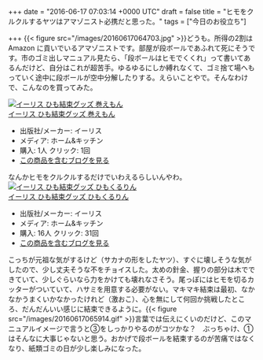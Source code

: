 
+++
date = "2016-06-17 07:03:14 +0000 UTC"
draft = false
title = "ヒモをクルクルするヤツはアマゾニスト必携だと思った。"
tags = ["今日のお役立ち"]

+++
{{< figure src="/images/20160617064703.jpg"  >}}どうも。所得の2割は Amazon に貢いでいるアマゾニストです。部屋が段ボールであふれて死にそうです。市のゴミ出しマニュアル見たら、「段ボールはヒモでくくれ」って書いてあるんだけど、自分はこれが超苦手。ゆるゆるにしか縛れなくて、ゴミ捨て場へもっていく途中に段ボールが空中分解したりする。えらいことやで。そんなわけで、こんなのを買ってみた。<div class="hatena-asin-detail"><a href="http://www.amazon.co.jp/exec/obidos/ASIN/B006Q54U86/bestylesnet-22/"><img src="http://ecx.images-amazon.com/images/I/31Ma5s9NoCL._SL160_.jpg" class="hatena-asin-detail-image" alt="イーリス ひも結束グッズ 巻えもん" title="イーリス ひも結束グッズ 巻えもん"/></a><div class="hatena-asin-detail-info"><a href="http://www.amazon.co.jp/exec/obidos/ASIN/B006Q54U86/bestylesnet-22/">イーリス ひも結束グッズ 巻えもん</a><ul><li><span class="hatena-asin-detail-label">出版社/メーカー:</span> イーリス</li><li><span class="hatena-asin-detail-label">メディア:</span> ホーム&amp;キッチン</li><li><span class="hatena-asin-detail-label">購入</span>: 1人 <span class="hatena-asin-detail-label">クリック</span>: 1回</li><li><a href="http://d.hatena.ne.jp/asin/B006Q54U86/bestylesnet-22" target="_blank">この商品を含むブログを見る</a></li></ul></div><div class="hatena-asin-detail-foot"></div></div>なんかヒモをクルクルするだけでいわえるらしいんやわ。<div class="hatena-asin-detail"><a href="http://www.amazon.co.jp/exec/obidos/ASIN/B003EJGUE4/bestylesnet-22/"><img src="http://d.hatena.ne.jp/images/hatena_aws.gif" class="hatena-asin-detail-image" alt="イーリス ひも結束グッズ ひもくるりん" title="イーリス ひも結束グッズ ひもくるりん"/></a><div class="hatena-asin-detail-info"><a href="http://www.amazon.co.jp/exec/obidos/ASIN/B003EJGUE4/bestylesnet-22/">イーリス ひも結束グッズ ひもくるりん</a><ul><li><span class="hatena-asin-detail-label">出版社/メーカー:</span> イーリス</li><li><span class="hatena-asin-detail-label">メディア:</span> ホーム&amp;キッチン</li><li><span class="hatena-asin-detail-label">購入</span>: 16人 <span class="hatena-asin-detail-label">クリック</span>: 31回</li><li><a href="http://d.hatena.ne.jp/asin/B003EJGUE4/bestylesnet-22" target="_blank">この商品を含むブログを見る</a></li></ul></div><div class="hatena-asin-detail-foot"></div></div>こっちが元祖な気がするけど（サカナの形をしたヤツ）、すぐに壊しそうな気がしたので、少し丈夫そうな不をチョイスした。太めの針金、握りの部分は木でできていて、少しぐらいなら力をかけても壊れなさそう。尾っぽにはヒモを切るカッターがついていて、ハサミを用意する必要がない。マキマキ結束は最初、なかなかうまくいかなかったけれど（激おこ）、心を無にして何回か挑戦したところ、だんだんいい感じに結束できるように。{{< figure src="/images/20160617065914.gif"  >}}言葉では伝えにくいのだけど、このマニュアルイメージで言うと③をしっかりやるのがコツかな？　ぶっちゃけ、① はそんなに大事じゃないと思う。おかげで段ボールを結束するのが苦痛ではなくなり、紙類ゴミの日が少し楽しみになった。


